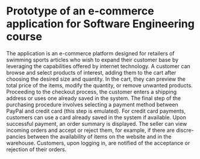 # Prototype of an e-commerce application for Software Engineering course
The application is an e-commerce platform designed for retailers of swimming sports articles who wish to expand their customer base by leveraging the capabilities offered by
internet technology. A customer can browse and select products of interest, adding them to the cart after choosing the desired size and quantity. In the cart, they can preview the total 
price of the items, modify the quantity, or remove unwanted products. Proceeding to the checkout process, the customer enters a shipping address or uses one already saved in the system. The 
final step of the purchasing procedure involves selecting a payment method between PayPal and credit card (this step is emulated). For credit card payments, customers can use a card already saved in the system if 
available. Upon successful payment, an order summary is displayed.
The seller can view incoming orders and accept or reject them, for example, if there are discre- pancies between the availability of items on the website and in the warehouse. Customers, 
upon logging in, are notified of the acceptance or rejection of their orders.
